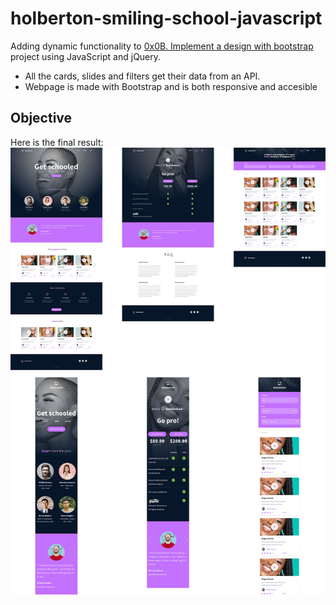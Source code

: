 # holberton-smiling-school-javascript
Adding dynamic functionality to [0x0B. Implement a design with bootstrap](./https://github.com/Svcg17/holberton-smiling-school) project using JavaScript and jQuery.
- All the cards, slides and filters get their data from an API.
- Webpage is made with Bootstrap and is both responsive and accesible

## Objective
Here is the final result:
![website](./images/readme.jpg)
